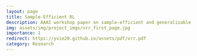 ```yaml
---
layout: page
title: Sample-Efficient RL
description: AAAI workshop paper on sample-efficient and generalizable RL.
img: assets/img/project_imgs/vrr_first_page.jpg
importance: 1
redirect: https://yxie20.github.io/assets/pdf/vrr.pdf
category: Research
---
```

